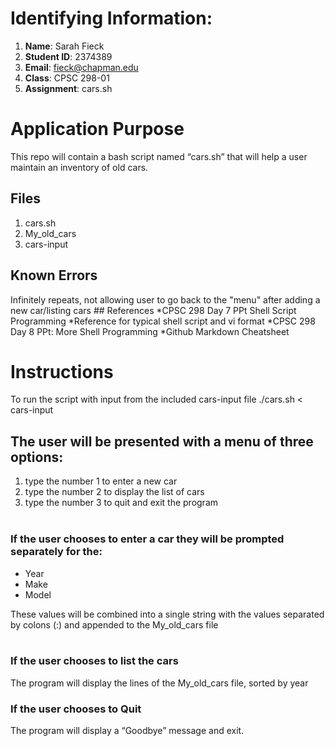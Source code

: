 # Identifying Information:
1. **Name**: Sarah Fieck
2. **Student ID**: 2374389
3. **Email**: fieck@chapman.edu
4. **Class**: CPSC 298-01                                                                                                                                             
5. **Assignment**: cars.sh

# Application Purpose

This repo will contain a bash script named “cars.sh” that will help a user maintain an inventory of old cars.  

## Files
1. cars.sh
2. My_old_cars
3. cars-input

## Known Errors
Infinitely repeats, not allowing user to go back to the "menu" after adding a new car/listing cars                                                                                                                                                                                                                                              ## References
*CPSC 298 Day 7 PPt Shell Script Programming
       *Reference for typical shell script and vi format                                                                                                                *CPSC 298 Day 8 PPt: More Shell Programming                                                                                                                             *Github Markdown Cheatsheet

# Instructions
To run the script with input from the included cars-input file                                                                                                          ./cars.sh < cars-input                                                                                                                                                  

## The user will be presented with a menu of three options:
1. type the number 1 to enter a new car
2. type the number 2 to display the list of cars
3. type the number 3 to quit and exit the program   
 
### If the user chooses to enter a car they will be prompted separately for the: 

- Year  
- Make 
- Model  

These values will be combined into a single string with the values separated by colons (:) and appended to the My_old_cars file  
 
### If the user chooses to list the cars   
The program will display the lines of the My_old_cars file, sorted by year

### If the user chooses to Quit  
The program will display a “Goodbye” message and exit.

